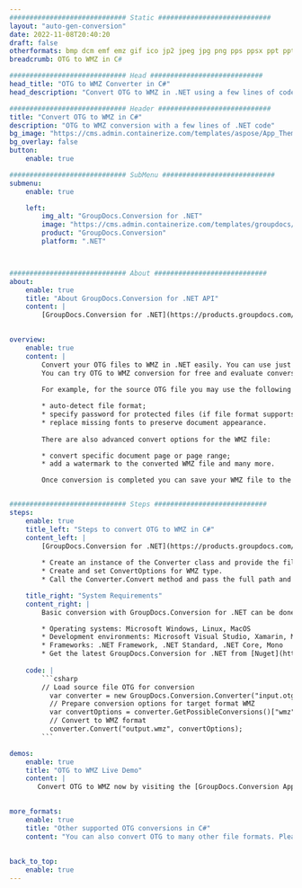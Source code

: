 ```yaml
---
############################# Static ############################
layout: "auto-gen-conversion"
date: 2022-11-08T20:40:20
draft: false
otherformats: bmp dcm emf emz gif ico jp2 jpeg jpg png pps ppsx ppt pptx psb psd svg svgz tga tif tiff webp wmf wmz
breadcrumb: OTG to WMZ in C#

############################# Head ############################
head_title: "OTG to WMZ Converter in C#"
head_description: "Convert OTG to WMZ in .NET using a few lines of code. Use the GroupDocs Document Conversion API to convert over 160 file formats."

############################# Header ############################
title: "Convert OTG to WMZ in C#"
description: "OTG to WMZ conversion with a few lines of .NET code"
bg_image: "https://cms.admin.containerize.com/templates/aspose/App_Themes/V3/images/bg/header1.png"
bg_overlay: false
button:
    enable: true

############################# SubMenu ############################
submenu:
    enable: true

    left:
        img_alt: "GroupDocs.Conversion for .NET"
        image: "https://cms.admin.containerize.com/templates/groupdocs/images/product-logos/90x90-noborder/groupdocs-conversion-net.png"
        product: "GroupDocs.Conversion"
        platform: ".NET"



############################# About ############################
about:
    enable: true
    title: "About GroupDocs.Conversion for .NET API"
    content: |
        [GroupDocs.Conversion for .NET](https://products.groupdocs.com/conversion/net/) can be used to convert Microsoft Word, Excel, PowerPoint, PDF, Visio and other formats. GroupDocs.Conversion is a standalone API that is suitable for back-end and internal systems where high performance is required. It does not depend on any software such as Microsoft or Open Office.
    

overview:
    enable: true
    content: |
        Convert your OTG files to WMZ in .NET easily. You can use just a couple of C# code lines in any platform of your choice like - Windows, Linux, macOS.
        You can try OTG to WMZ conversion for free and evaluate conversion results quality.  Along with simple file conversion scenarios you can try more advanced options for loading source OTG file and for saving output WMZ result. 
        
        For example, for the source OTG file you may use the following load options:

        * auto-detect file format;
        * specify password for protected files (if file format supports it);
        * replace missing fonts to preserve document appearance.
        
        There are also advanced convert options for the WMZ file:

        * convert specific document page or page range;
        * add a watermark to the converted WMZ file and many more.

        Once conversion is completed you can save your WMZ file to the local file path or any third-party storage like FTP, Amazon S3, Google Drive, Dropbox etc. Please note - to convert OTG to WMZ there is no need for any additional software installed - like MS Office, Open Office, Adobe Acrobat Reader etc.


############################# Steps ############################
steps:
    enable: true
    title_left: "Steps to convert OTG to WMZ in C#"
    content_left: |
        [GroupDocs.Conversion for .NET](https://products.groupdocs.com/conversion/net/) makes it easy for developers to convert a OTG file to WMZ with a few lines of code.
        
        * Create an instance of the Converter class and provide the file OTG with the full path
        * Create and set ConvertOptions for WMZ type.
        * Call the Converter.Convert method and pass the full path and format (WMZ) as a parameter

    title_right: "System Requirements"
    content_right: |
        Basic conversion with GroupDocs.Conversion for .NET can be done in just a few simple steps. Our APIs are supported on all major platforms and operating systems. Before executing the code below, make sure you have the following prerequisites installed on your system.

        * Operating systems: Microsoft Windows, Linux, MacOS
        * Development environments: Microsoft Visual Studio, Xamarin, MonoDevelop
        * Frameworks: .NET Framework, .NET Standard, .NET Core, Mono
        * Get the latest GroupDocs.Conversion for .NET from [Nuget](https://www.nuget.org/packages/groupdocs.conversion)
         
    code: |
        ```csharp    
        // Load source file OTG for conversion
          var converter = new GroupDocs.Conversion.Converter("input.otg");
          // Prepare conversion options for target format WMZ
          var convertOptions = converter.GetPossibleConversions()["wmz"].ConvertOptions;
          // Convert to WMZ format
          converter.Convert("output.wmz", convertOptions);
        ```

demos:
    enable: true
    title: "OTG to WMZ Live Demo"
    content: |
       Convert OTG to WMZ now by visiting the [GroupDocs.Conversion App](https://products.groupdocs.app/conversion/family) website. Online demo has the following advantages
          

more_formats:
    enable: true
    title: "Other supported OTG conversions in C#"
    content: "You can also convert OTG to many other file formats. Please see the list below."
       
       
back_to_top:
    enable: true
---
```

